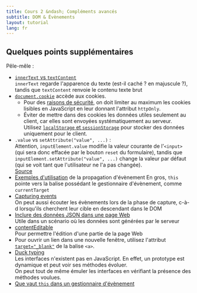 ```yaml
---
title: Cours 2 &ndash; Compléments avancés
subtitle: DOM & Évènements
layout: tutorial
lang: fr
---
```


## Quelques points supplémentaires

Pêle-mêle :


* [`innerText` vs `textContent`](https://developer.mozilla.org/en-US/docs/Web/API/HTMLElement/innerText)  
  `innerText` regarde l'apparence du texte (est-il caché ? en majuscule ?), tandis que `textContent` renvoie le contenu texte brut 
* [`document.cookie`](https://developer.mozilla.org/en-US/docs/Web/API/Document/cookie) accède aux cookies.  
  * Pour des [raisons de sécurité](https://developer.mozilla.org/en-US/docs/Web/API/Document/cookie#security),
  on doit limiter au maximum les cookies lisibles en JavaScript en leur donnant l'attribut `httpOnly`.  
  * Éviter de mettre dans des cookies les données utiles seulement au client, car elles sont envoyées systématiquement au serveur.  
    Utilisez [`localStorage` et `sessionStorage`](https://developer.mozilla.org/en-US/docs/Web/API/Web_Storage_API) pour stocker des données uniquement pour le client.
* `.value` vs `setAttribute("value", ...)` :  
  Attention, `inputElement.value` modifie la valeur courante de l'`<input>` (qui sera donc effacée par le bouton `reset` du formulaire), tandis que `inputElement.setAttribute("value", ...)` change la valeur par défaut (qui se voit tant que l'utilisateur ne l'a pas changée).  
  [Source](https://developer.mozilla.org/en-US/docs/Web/API/Element/setAttribute#gecko_notes)
* [Exemples d'utilisation](https://javascript.info/event-delegation#the-behavior-pattern) de la propagation d'évènement 
  En gros, `this` pointe vers la balise possédant le gestionnaire d'évènement, comme `currentTarget`
* [Capturing events](https://javascript.info/bubbling-and-capturing#capturing)  
  On peut aussi écouter les évènements lors de la phase de capture, c-à-d lorsqu'ils cherchent leur cible en descendant dans le DOM
* [Inclure des données JSON dans une page Web](https://developer.mozilla.org/en-US/docs/Web/HTML/Element/script#embedding_data_in_html)  
  Utile dans un scénario où les données sont générées par le serveur
* [contentEditable](https://developer.mozilla.org/en-US/docs/Web/API/HTMLElement/isContentEditable)  
  Pour permettre l'édition d'une partie de la page Web
* Pour ouvrir un lien dans une nouvelle fenêtre, utilisez l'attribut [`target="_blank"`](https://developer.mozilla.org/en-US/docs/Web/HTML/Element/a#attr-target) de la balise `<a>`.
* [Duck typing](https://medium.com/@eamonocallaghan/what-is-duck-typing-in-javascript-f3eb10853361)  
  Les interfaces n'existent pas en JavaScript. En effet, un prototype est dynamique et peut voir ses méthodes évoluer.  
  On peut tout de même émuler les interfaces en vérifiant la présence des méthodes voulues.
* [Que vaut `this` dans un gestionnaire d'évènement](https://developer.mozilla.org/en-US/docs/Web/API/EventTarget/addEventListener#the_value_of_this_within_the_handler)  

